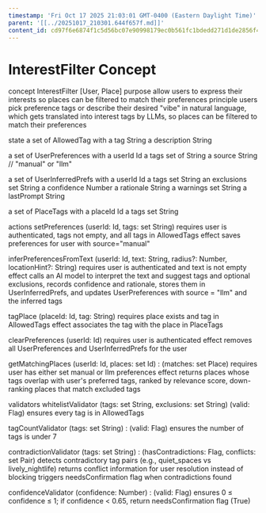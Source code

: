 ```yaml
---
timestamp: 'Fri Oct 17 2025 21:03:01 GMT-0400 (Eastern Daylight Time)'
parent: '[[../20251017_210301.644f657f.md]]'
content_id: cd97f6e6874f1c5d56bc07e90998179ec0b561fc1bdedd271d1de2856f439f44
---
```


# InterestFilter Concept

concept InterestFilter \[User, Place]
purpose allow users to express their interests so places can be filtered to match their preferences
principle users pick preference tags or describe their desired "vibe" in natural language,
which gets translated into interest tags by LLMs, so places can be filtered to match their
preferences

state
a set of AllowedTag with
a tag String
a description String

a set of UserPreferences with
a userId Id
a tags set of String
a source String // "manual" or "llm"

a set of UserInferredPrefs with
a userId Id
a tags set String
an exclusions set String
a confidence Number
a rationale String
a warnings set String
a lastPrompt String

a set of PlaceTags with
a placeId Id
a tags set String

actions
setPreferences (userId: Id, tags: set String)
requires user is authenticated, tags not empty, and all tags in AllowedTags
effect saves preferences for user with source="manual"

inferPreferencesFromText (userId: Id, text: String, radius?: Number, locationHint?: String)
requires user is authenticated and text is not empty
effect calls an AI model to interpret the text and suggest tags and optional exclusions,
records confidence and rationale, stores them in UserInferredPrefs,
and updates UserPreferences with source = "llm" and the inferred tags

tagPlace (placeId: Id, tag: String)
requires place exists and tag in AllowedTags
effect associates the tag with the place in PlaceTags

clearPreferences (userId: Id)
requires user is authenticated
effect removes all UserPreferences and UserInferredPrefs for the user

getMatchingPlaces (userId: Id, places: set Id) : (matches: set Place)
requires user has either set manual or llm preferences
effect returns places whose tags overlap with user's preferred tags,
ranked by relevance score, down-ranking places that match excluded tags

validators
whitelistValidator (tags: set String, exclusions: set String) (valid: Flag)
ensures every tag is in AllowedTags

tagCountValidator (tags: set String) : (valid: Flag)
ensures the number of tags is under 7

contradictionValidator (tags: set String) : (hasContradictions: Flag, conflicts: set Pair)
detects contradictory tag pairs (e.g., quiet\_spaces vs lively\_nightlife)
returns conflict information for user resolution instead of blocking
triggers needsConfirmation flag when contradictions found

confidenceValidator (confidence: Number) : (valid: Flag)
ensures 0 ≤ confidence ≤ 1;
if confidence < 0.65, return needsConfirmation flag (True)
